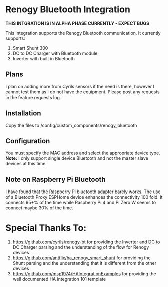 # Renogy Bluetooth Integration

**THIS INTGRATION IS IN ALPHA PHASE CURRENTLY - EXPECT BUGS**

This integration supports the Renogy Bluetooth communication.  It currently supports:
1. Smart Shunt 300
2. DC to DC Charger with Bluetooth module
3. Inverter with built in Bluetooth

## Plans

I plan on adding more from Cyrils sensors if the need is there, however I cannot test them as I do not have the equipment.  Please post any requests in the feature requests log.

##  Installation

Copy the files to /config/custom_components/renogy_bluetooth

## Configuration

You must specify the MAC address and select the appropriate device type.  
**Note:** I only support single device Bluetooth and not the master slave devices at this time.

## Note on Raspberry Pi Bluetooth

 I have found that the Raspberry Pi bluetooth adapter barely works. The use of a Bluetooth Proxy ESPHome device enhances the connectivity 100 fold. It connects 95+% of the time while Raspberry Pi 4 and Pi Zero W seems to connect maybe 30% of the time.

# Special Thanks To:

1. https://github.com/cyrils/renogy-bt for providing the Inverter and DC to DC Charger parsing and the understanding of the flow for Renogy devices
2. https://github.com/antflix/ha_renogy_smart_shunt for providing the Shunt parsing and the understanding that it is different from the other devices
3. https://github.com/msp1974/HAIntegrationExamples for providing the well documented HA integration 101 template
